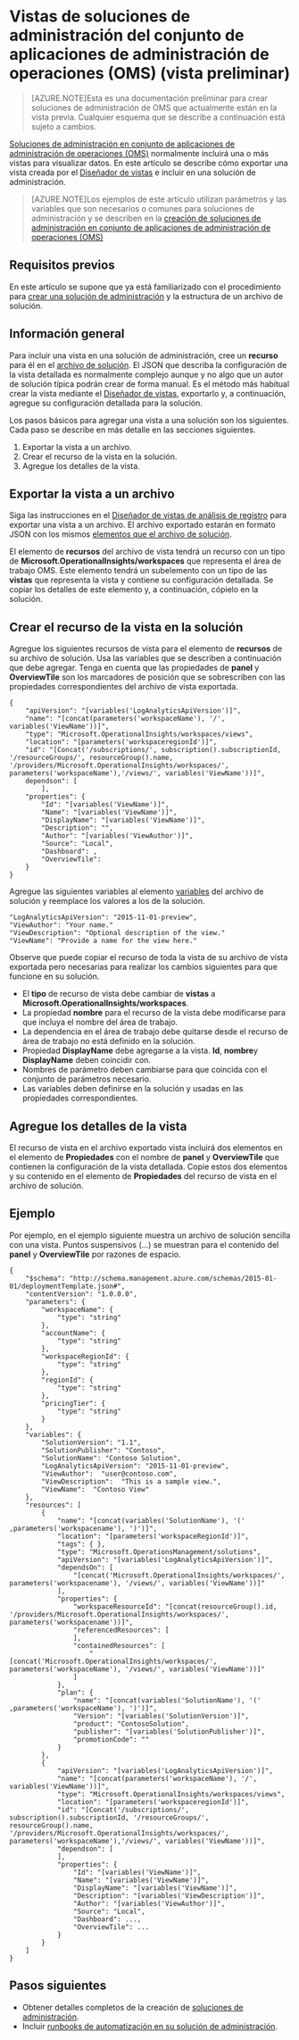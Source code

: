 <properties
   pageTitle="Vistas de soluciones de administración del conjunto de aplicaciones de administración de operaciones (OMS) | Microsoft Azure"
   description="Soluciones de administración en conjunto de aplicaciones de administración de operaciones (OMS) normalmente incluirá una o más vistas para visualizar datos.  En este artículo se describe cómo exportar una vista creada por el Diseñador de vistas e incluir en una solución de administración. "
   services="operations-management-suite"
   documentationCenter=""
   authors="bwren"
   manager="jwhit"
   editor="tysonn" />
<tags
   ms.service="operations-management-suite"
   ms.devlang="na"
   ms.topic="article"
   ms.tgt_pltfrm="na"
   ms.workload="infrastructure-services"
   ms.date="10/17/2016"
   ms.author="bwren" />

# <a name="views-in-operations-management-suite-oms-management-solutions-preview"></a>Vistas de soluciones de administración del conjunto de aplicaciones de administración de operaciones (OMS) (vista preliminar)

>[AZURE.NOTE]Esta es una documentación preliminar para crear soluciones de administración de OMS que actualmente están en la vista previa. Cualquier esquema que se describe a continuación está sujeto a cambios.    

[Soluciones de administración en conjunto de aplicaciones de administración de operaciones (OMS)](operations-management-suite-solutions.md) normalmente incluirá una o más vistas para visualizar datos.  En este artículo se describe cómo exportar una vista creada por el [Diseñador de vistas](../log-analytics/log-analytics-view-designer.md) e incluir en una solución de administración.  

>[AZURE.NOTE]Los ejemplos de este artículo utilizan parámetros y las variables que son necesarios o comunes para soluciones de administración y se describen en la [creación de soluciones de administración en conjunto de aplicaciones de administración de operaciones (OMS)](operations-management-suite-solutions-creating.md) 


## <a name="prerequisites"></a>Requisitos previos
En este artículo se supone que ya está familiarizado con el procedimiento para [crear una solución de administración](operations-management-suite-solutions-creating.md) y la estructura de un archivo de solución.


## <a name="overview"></a>Información general

Para incluir una vista en una solución de administración, cree un **recurso** para él en el [archivo de solución](operations-management-suite-solutions-creating.md).  El JSON que describa la configuración de la vista detallada es normalmente complejo aunque y no algo que un autor de solución típica podrán crear de forma manual.  Es el método más habitual crear la vista mediante el [Diseñador de vistas](../log-analytics/log-analytics-view-designer.md), exportarlo y, a continuación, agregue su configuración detallada para la solución. 

Los pasos básicos para agregar una vista a una solución son los siguientes.  Cada paso se describe en más detalle en las secciones siguientes.

1. Exportar la vista a un archivo.
2. Crear el recurso de la vista en la solución.
3. Agregue los detalles de la vista.

## <a name="export-the-view-to-a-file"></a>Exportar la vista a un archivo
Siga las instrucciones en el [Diseñador de vistas de análisis de registro](../log-analytics/log-analytics-view-designer.md) para exportar una vista a un archivo.  El archivo exportado estarán en formato JSON con los mismos [elementos que el archivo de solución](operations-management-suite-solutions-creating.md#management-solution-files).  

El elemento de **recursos** del archivo de vista tendrá un recurso con un tipo de **Microsoft.OperationalInsights/workspaces** que representa el área de trabajo OMS.  Este elemento tendrá un subelemento con un tipo de las **vistas** que representa la vista y contiene su configuración detallada.  Se copiar los detalles de este elemento y, a continuación, cópielo en la solución.


## <a name="create-the-view-resource-in-the-solution"></a>Crear el recurso de la vista en la solución
Agregue los siguientes recursos de vista para el elemento de **recursos** de su archivo de solución.  Usa las variables que se describen a continuación que debe agregar.  Tenga en cuenta que las propiedades de **panel** y **OverviewTile** son los marcadores de posición que se sobrescriben con las propiedades correspondientes del archivo de vista exportada.
 
    {
        "apiVersion": "[variables('LogAnalyticsApiVersion')]",
        "name": "[concat(parameters('workspaceName'), '/', variables('ViewName'))]",
        "type": "Microsoft.OperationalInsights/workspaces/views",
        "location": "[parameters('workspaceregionId')]",
        "id": "[Concat('/subscriptions/', subscription().subscriptionId, '/resourceGroups/', resourceGroup().name, '/providers/Microsoft.OperationalInsights/workspaces/', parameters('workspaceName'),'/views/', variables('ViewName'))]",
        dependson": [
            ],
        "properties": {
            "Id": "[variables('ViewName')]",
            "Name": "[variables('ViewName')]",
            "DisplayName": "[variables('ViewName')]",
            "Description": "",
            "Author": "[variables('ViewAuthor')]",
            "Source": "Local",
            "Dashboard": ,
            "OverviewTile": 
        }
    }

Agregue las siguientes variables al elemento [variables](operations-management-suite-solutions-creating.md#variables) del archivo de solución y reemplace los valores a los de la solución.

    "LogAnalyticsApiVersion": "2015-11-01-preview",
    "ViewAuthor": "Your name."
    "ViewDescription": "Optional description of the view."
    "ViewName": "Provide a name for the view here."


Observe que puede copiar el recurso de toda la vista de su archivo de vista exportada pero necesarias para realizar los cambios siguientes para que funcione en su solución.  

- El **tipo** de recurso de vista debe cambiar de **vistas** a **Microsoft.OperationalInsights/workspaces**.
- La propiedad **nombre** para el recurso de la vista debe modificarse para que incluya el nombre del área de trabajo.
- La dependencia en el área de trabajo debe quitarse desde el recurso de área de trabajo no está definido en la solución.
- Propiedad **DisplayName** debe agregarse a la vista.  **Id**, **nombre**y **DisplayName** deben coincidir con.
- Nombres de parámetro deben cambiarse para que coincida con el conjunto de parámetros necesario.
- Las variables deben definirse en la solución y usadas en las propiedades correspondientes.

## <a name="add-the-view-details"></a>Agregue los detalles de la vista
El recurso de vista en el archivo exportado vista incluirá dos elementos en el elemento de **Propiedades** con el nombre de **panel** y **OverviewTile** que contienen la configuración de la vista detallada.  Copie estos dos elementos y su contenido en el elemento de **Propiedades** del recurso de vista en el archivo de solución. 

## <a name="example"></a>Ejemplo
Por ejemplo, en el ejemplo siguiente muestra un archivo de solución sencilla con una vista.  Puntos suspensivos (...) se muestran para el contenido del **panel** y **OverviewTile** por razones de espacio.


    {
        "$schema": "http://schema.management.azure.com/schemas/2015-01-01/deploymentTemplate.json#",
        "contentVersion": "1.0.0.0",
        "parameters": {
            "workspaceName": {
                "type": "string"
            },
            "accountName": {
                "type": "string"
            },
            "workspaceRegionId": {
                "type": "string"
            },
            "regionId": {
                "type": "string"
            },
            "pricingTier": {
                "type": "string"
            }
        },
        "variables": {
            "SolutionVersion": "1.1",
            "SolutionPublisher": "Contoso",
            "SolutionName": "Contoso Solution",
            "LogAnalyticsApiVersion": "2015-11-01-preview",
            "ViewAuthor":  "user@contoso.com",
            "ViewDescription":  "This is a sample view.",
            "ViewName":  "Contoso View"
        },
        "resources": [
            {
                "name": "[concat(variables('SolutionName'), '(' ,parameters('workspacename'), ')')]",
                "location": "[parameters('workspaceRegionId')]",
                "tags": { },
                "type": "Microsoft.OperationsManagement/solutions",
                "apiVersion": "[variables('LogAnalyticsApiVersion')]",
                "dependsOn": [
                    "[concat('Microsoft.OperationalInsights/workspaces/', parameters('workspacename'), '/views/', variables('ViewName'))]"
                ],
                "properties": {
                    "workspaceResourceId": "[concat(resourceGroup().id, '/providers/Microsoft.OperationalInsights/workspaces/', parameters('workspacename'))]",
                    "referencedResources": [
                    ],
                    "containedResources": [
                        "[concat('Microsoft.OperationalInsights/workspaces/', parameters('workspaceName'), '/views/', variables('ViewName'))]"
                    ]
                },
                "plan": {
                    "name": "[concat(variables('SolutionName'), '(' ,parameters('workspaceName'), ')')]",
                    "Version": "[variables('SolutionVersion')]",
                    "product": "ContosoSolution",
                    "publisher": "[variables('SolutionPublisher')]",
                    "promotionCode": ""
                }
            },
            {
                "apiVersion": "[variables('LogAnalyticsApiVersion')]",
                "name": "[concat(parameters('workspaceName'), '/', variables('ViewName'))]",
                "type": "Microsoft.OperationalInsights/workspaces/views",
                "location": "[parameters('workspaceregionId')]",
                "id": "[Concat('/subscriptions/', subscription().subscriptionId, '/resourceGroups/', resourceGroup().name, '/providers/Microsoft.OperationalInsights/workspaces/', parameters('workspaceName'),'/views/', variables('ViewName'))]",
                "dependson": [
                ],
                "properties": {
                    "Id": "[variables('ViewName')]",
                    "Name": "[variables('ViewName')]",
                    "DisplayName": "[variables('ViewName')]",
                    "Description": "[variables('ViewDescription')]",
                    "Author": "[variables('ViewAuthor')]",
                    "Source": "Local",
                    "Dashboard": ...,
                    "OverviewTile": ...
                }
            }
        ]
    }




## <a name="next-steps"></a>Pasos siguientes

- Obtener detalles completos de la creación de [soluciones de administración](operations-management-suite-solutions-creating.md).
- Incluir [runbooks de automatización en su solución de administración](operations-management-suite-solutions-resources-automation.md).